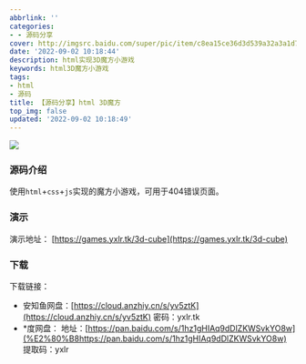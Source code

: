 ```yaml
---
abbrlink: ''
categories:
- - 源码分享
cover: http://imgsrc.baidu.com/super/pic/item/c8ea15ce36d3d539a32a3a1d7f87e950342ab0dc.jpg
date: '2022-09-02 10:18:44'
description: html实现3D魔方小游戏
keywords: html3D魔方小游戏
tags:
- html
- 源码
title: 【源码分享】html 3D魔方
top_img: false
updated: '2022-09-02 10:18:49'
---
```

![](http://imgsrc.baidu.com/super/pic/item/c8ea15ce36d3d539a32a3a1d7f87e950342ab0dc.jpg)

### 源码介绍

使用`html`+`css`+`js`实现的魔方小游戏，可用于404错误页面。

### 演示

演示地址： [https://games.yxlr.tk/3d-cube](https://games.yxlr.tk/3d-cube)

### 下载

下载链接：

* 安知鱼网盘：[https://cloud.anzhiy.cn/s/yv5ztK](https://cloud.anzhiy.cn/s/yv5ztK)
  密码：yxlr.tk
* \*度网盘：
  地址：[https://pan.baidu.com/s/1hz1gHIAq9dDlZKWSvkYO8w](%E2%80%B8https://pan.baidu.com/s/1hz1gHIAq9dDlZKWSvkYO8w)
  提取码：yxlr

